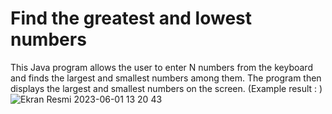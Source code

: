 # Find the greatest and lowest numbers

This Java program allows the user to enter N numbers from the keyboard and finds the largest and smallest numbers among them. The program then displays the largest and smallest numbers on the screen.
(Example result : ) 
![Ekran Resmi 2023-06-01 13 20 43](https://github.com/fazliberkordek/findTheGreatestnumber/assets/76954796/85ef61b9-980a-4978-98cc-da80e68baa56)
